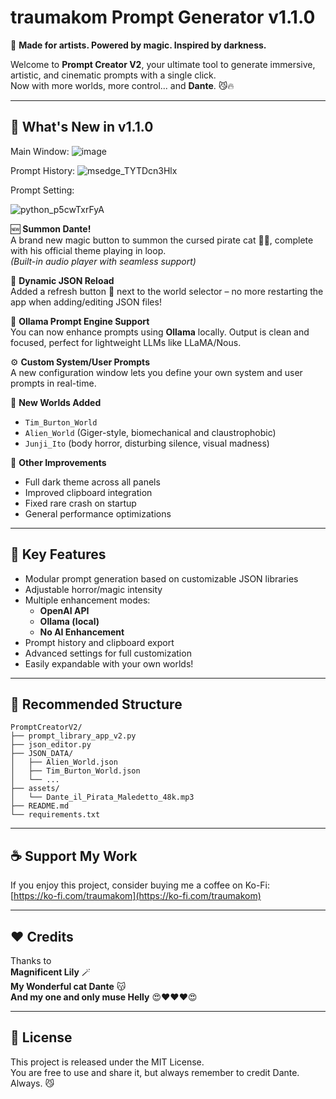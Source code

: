 
# traumakom Prompt Generator v1.1.0

🎨 **Made for artists. Powered by magic. Inspired by darkness.**

Welcome to **Prompt Creator V2**, your ultimate tool to generate immersive, artistic, and cinematic prompts with a single click.  
Now with more worlds, more control... and **Dante**. 😼🔥

---

## 🌟 What's New in v1.1.0

Main Window:
![image](https://github.com/user-attachments/assets/099e086c-5320-4c35-85f8-a76bedbacfad)


Prompt History:
![msedge_TYTDcn3Hlx](https://github.com/user-attachments/assets/4e37e92c-8a68-464e-8d9d-d821c9448830)

Prompt Setting:

![python_p5cwTxrFyA](https://github.com/user-attachments/assets/3f639123-9ae2-48bf-9dc9-ca0a85b476df)


🆕 **Summon Dante!**  
A brand new magic button to summon the cursed pirate cat 🏴‍☠️, complete with his official theme playing in loop.  
*(Built-in audio player with seamless support)*

🔁 **Dynamic JSON Reload**  
Added a refresh button 🔄 next to the world selector – no more restarting the app when adding/editing JSON files!

🧠 **Ollama Prompt Engine Support**  
You can now enhance prompts using **Ollama** locally. Output is clean and focused, perfect for lightweight LLMs like LLaMA/Nous.

⚙️ **Custom System/User Prompts**  
A new configuration window lets you define your own system and user prompts in real-time.

🌌 **New Worlds Added**
- `Tim_Burton_World`
- `Alien_World` (Giger-style, biomechanical and claustrophobic)
- `Junji_Ito` (body horror, disturbing silence, visual madness)

💾 **Other Improvements**
- Full dark theme across all panels
- Improved clipboard integration
- Fixed rare crash on startup
- General performance optimizations

---

## 🔮 Key Features

- Modular prompt generation based on customizable JSON libraries
- Adjustable horror/magic intensity
- Multiple enhancement modes:
  - **OpenAI API**
  - **Ollama (local)**
  - **No AI Enhancement**
- Prompt history and clipboard export
- Advanced settings for full customization
- Easily expandable with your own worlds!

---

## 📁 Recommended Structure

```
PromptCreatorV2/
├── prompt_library_app_v2.py
├── json_editor.py
├── JSON_DATA/
│   ├── Alien_World.json
│   ├── Tim_Burton_World.json
│   └── ...
├── assets/
│   └── Dante_il_Pirata_Maledetto_48k.mp3
├── README.md
└── requirements.txt
```

---

## ☕ Support My Work

If you enjoy this project, consider buying me a coffee on Ko-Fi:  
[https://ko-fi.com/traumakom](https://ko-fi.com/traumakom)

---

## ❤️ Credits

Thanks to  
**Magnificent Lily** 🪄  
**My Wonderful cat Dante** 😽  
**And my one and only muse Helly** 😍❤️❤️❤️😍  

---

## 📜 License

This project is released under the MIT License.  
You are free to use and share it, but always remember to credit Dante. Always. 😼
